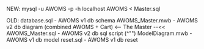 NEW:
mysql -u AWOMS -p -h localhost AWOMS < Master.sql

OLD:
database.sql - AWOMS v1 db schema
AWOMS_Master.mwb - AWOMS v2 db diagram (combined AWOMS + Cart) <-- The Master --<<
AWOMS_Master.sql - AWOMS v2 db sql script (^"")
ModelDiagram.mwb - AWOMS v1 db model
reset.sql - AWOMS v1 db reset

